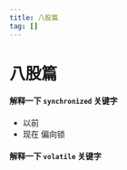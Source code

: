 ```yaml
---
title: 八股篇
tag: [] 
---
```


# 八股篇

#### 解释一下 `synchronized` 关键字

- 以前 
- 现在 偏向锁

#### 解释一下 `volatile` 关键字